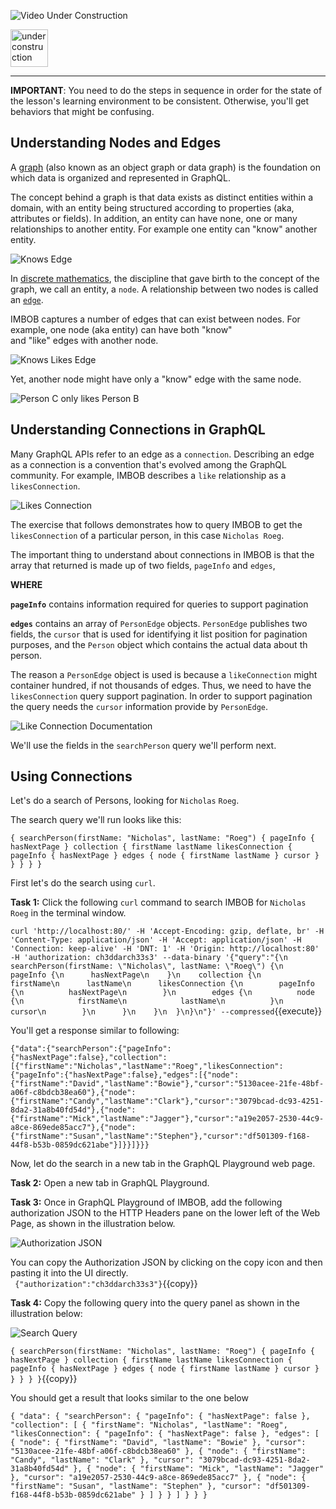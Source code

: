 ![Video Under Construction](https://raw.githubusercontent.com/reselbob/katacoda-scenarios/master/understanding-graphql-using-imbob/images/video-under-construction.jpg)
 
 <img src="http://www.gosc.org/_Media/under-construction-yellow-d_med.png" width="60" alt="under construction" />

------

**IMPORTANT**: You need to do the steps in sequence in order for the state of the lesson's learning environment to be
consistent. Otherwise, you'll get behaviors that might be confusing.

## Understanding Nodes and Edges


A [graph](https://en.wikipedia.org/wiki/Graph_(discrete_mathematics)) (also known as an object graph or data graph) is
the foundation on which data is organized and represented in GraphQL. 

The concept behind a graph is that data exists as distinct entities within a domain, with an entity being
structured according to properties (aka, attributes or fields). In addition, an entity can have none, one or 
many relationships to another entity. For example one entity can "know" another entity.

![Knows Edge](https://raw.githubusercontent.com/reselbob/katacoda-scenarios/master/understanding-graphql-using-imbob/images/knows-edge.png)


In [discrete mathematics](https://en.wikipedia.org/wiki/Discrete_mathematics), the discipline that gave birth to the concept of
the graph, we call an entity, a `node`. A relationship between two nodes is called an [`edge`](https://en.wikipedia.org/wiki/File:Undirected.svg).

IMBOB captures a number of edges that can exist between nodes. For example, one node (aka entity) can have both "know"  
and "like" edges with another node.
                                                               
![Knows Likes Edge](https://raw.githubusercontent.com/reselbob/katacoda-scenarios/master/understanding-graphql-using-imbob/images/likes-knows-edge.png)
 
Yet, another node might have only a "know" edge with the same node.

![Person C only likes Person B](https://raw.githubusercontent.com/reselbob/katacoda-scenarios/master/understanding-graphql-using-imbob/images/person-c-likes-only.png)

## Understanding Connections in GraphQL

Many GraphQL APIs refer to an edge as a `connection`. Describing an edge as a connection is a convention that's evolved
among the GraphQL community. For example,  IMBOB describes a `like` relationship as a `likesConnection`.

![Likes Connection](https://raw.githubusercontent.com/reselbob/katacoda-scenarios/master/understanding-graphql-using-imbob/images/likesConnection.png)

The exercise that follows demonstrates how to query IMBOB to get the `likesConnection` of a particular person, in this case
`Nicholas Roeg`.

The important thing to understand about connections in IMBOB is that the array that returned is made up of two fields, `pageInfo`
and `edges`,

**WHERE**

**`pageInfo`** contains information required for queries to support pagination

**`edges`** contains an array of `PersonEdge` objects. `PersonEdge` publishes two fields, the `cursor` that is used
for identifying it list position for pagination purposes, and the `Person` object which contains the actual
data about th person. 

The reason a `PersonEdge` object is used is because a `likeConnection` might container hundred, if not thousands
of edges. Thus, we need to have the `likesConnection` query support pagination. In order to support pagination
the query needs the `cursor` information provide by `PersonEdge`.

![Like Connection Documentation](https://raw.githubusercontent.com/reselbob/katacoda-scenarios/master/understanding-graphql-using-imbob/images/likes-collection-doc.png)

We'll use the fields in the `searchPerson` query we'll perform next.

## Using Connections

Let's do a search of Persons, looking for `Nicholas` `Roeg`. 

The search query we'll run looks like this:

`
{
  searchPerson(firstName: "Nicholas", lastName: "Roeg") {
    pageInfo {
      hasNextPage
    }
    collection {
      firstName
      lastName
      likesConnection {
        pageInfo {
          hasNextPage
        }
        edges {
          node {
            firstName
            lastName
          }
          cursor
        }
      }
    }
  }
}
`



First let's do the search using `curl`.

**Task 1:** Click the following `curl` command to search IMBOB for `Nicholas` `Roeg` in the terminal window.

`
curl 'http://localhost:80/' -H 'Accept-Encoding: gzip, deflate, br' -H 'Content-Type: application/json' -H 'Accept: application/json' -H 'Connection: keep-alive' -H 'DNT: 1' -H 'Origin: http://localhost:80' -H 'authorization: ch3ddarch33s3' --data-binary '{"query":"{\n  searchPerson(firstName: \"Nicholas\", lastName: \"Roeg\") {\n    pageInfo {\n      hasNextPage\n    }\n    collection {\n      firstName\n      lastName\n      likesConnection {\n        pageInfo {\n          hasNextPage\n        }\n        edges {\n          node {\n            firstName\n            lastName\n          }\n          cursor\n        }\n      }\n    }\n  }\n}\n"}' --compressed
`{{execute}}

You'll get a response similar to following:

`
{"data":{"searchPerson":{"pageInfo":{"hasNextPage":false},"collection":[{"firstName":"Nicholas","lastName":"Roeg","likesConnection":{"pageInfo":{"hasNextPage":false},"edges":[{"node":{"firstName":"David","lastName":"Bowie"},"cursor":"5130acee-21fe-48bf-a06f-c8bdcb38ea60"},{"node":{"firstName":"Candy","lastName":"Clark"},"cursor":"3079bcad-dc93-4251-8da2-31a8b40fd54d"},{"node":{"firstName":"Mick","lastName":"Jagger"},"cursor":"a19e2057-2530-44c9-a8ce-869ede85acc7"},{"node":{"firstName":"Susan","lastName":"Stephen"},"cursor":"df501309-f168-44f8-b53b-0859dc621abe"}]}}]}}}
`

Now, let do the search in a new tab in the GraphQL Playground web page.
 
**Task 2:** Open a new tab in GraphQL Playground.

**Task 3:** Once in GraphQL Playground of IMBOB, add the following authorization JSON to the HTTP Headers
pane on the lower left of the Web Page, as shown in the illustration below.

![Authorization JSON](https://raw.githubusercontent.com/reselbob/katacoda-scenarios/master/understanding-graphql-using-imbob/images/graphql-authorization-only.png)
  
  
You can copy the Authorization JSON by clicking on the copy icon and then pasting it into the UI directly.            
`
{"authorization":"ch3ddarch33s3"}`{{copy}}



**Task 4:** Copy the following query into the query panel as shown in the illustration below:

![Search Query](https://raw.githubusercontent.com/reselbob/katacoda-scenarios/master/understanding-graphql-using-imbob/images/graphql-search-query.png)

`
{
  searchPerson(firstName: "Nicholas", lastName: "Roeg") {
    pageInfo {
      hasNextPage
    }
    collection {
      firstName
      lastName
      likesConnection {
        pageInfo {
          hasNextPage
        }
        edges {
          node {
            firstName
            lastName
          }
          cursor
        }
      }
    }
  }
}
`{{copy}}

You should get a result that looks similar to the one below

`
{
  "data": {
    "searchPerson": {
      "pageInfo": {
        "hasNextPage": false
      },
      "collection": [
        {
          "firstName": "Nicholas",
          "lastName": "Roeg",
          "likesConnection": {
            "pageInfo": {
              "hasNextPage": false
            },
            "edges": [
              {
                "node": {
                  "firstName": "David",
                  "lastName": "Bowie"
                },
                "cursor": "5130acee-21fe-48bf-a06f-c8bdcb38ea60"
              },
              {
                "node": {
                  "firstName": "Candy",
                  "lastName": "Clark"
                },
                "cursor": "3079bcad-dc93-4251-8da2-31a8b40fd54d"
              },
              {
                "node": {
                  "firstName": "Mick",
                  "lastName": "Jagger"
                },
                "cursor": "a19e2057-2530-44c9-a8ce-869ede85acc7"
              },
              {
                "node": {
                  "firstName": "Susan",
                  "lastName": "Stephen"
                },
                "cursor": "df501309-f168-44f8-b53b-0859dc621abe"
              }
            ]
          }
        }
      ]
    }
  }
}
`

